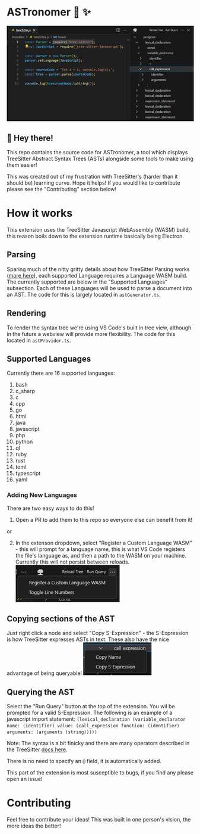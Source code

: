 # ASTronomer  🔭 ✨

![Extension Preview](img/preview.png)

## 👋 Hey there! 

This repo contains the source code for ASTronomer, a tool which displays TreeSitter Abstract Syntax Trees (ASTs) alongside some tools to make using them easier!


This was created out of my frustration with TreeSitter's (harder than it should be) learning curve. Hope it helps! If you would like to contribute please see the "Contributing" section below!


# How it works

This extension uses the TreeSitter Javascript WebAssembly (WASM) build, this reason boils down to the extension runtime basically being Electron. 

## Parsing 
Sparing much of the nitty gritty details about how TreeSitter Parsing works ([more here](https://tree-sitter.github.io/tree-sitter/using-parsers)), each supported Language requires a Language WASM build. The currently supported are below in the "Supported Languages" subsection. Each of these Languages will be used to parse a document into an AST. The code for this is largely located in `astGenerator.ts`.

## Rendering 

To render the syntax tree we're using VS Code's built in tree view, although in the future a webview will provide more flexibility. The code for this located in `astProvider.ts`. 

## Supported Languages

Currently there are 16 supported languages: 
1. bash
2. c_sharp
3. c
4. cpp
5. go
6. html
7. java
8. javascript
9. php
10. python
11. ql
12. ruby
13. rust
14. toml
15. typescript
16. yaml

### Adding New Languages

There are two easy ways to do this! 

1. Open a PR to add them to this repo so everyone else can benefit from it! 

or 

2. In the extenson dropdown, select "Register a Custom Language WASM" - this will prompt for a language name, this is what VS Code registers the file's language as, and then a path to the WASM on your machine. Currently this will not persist between reloads. 
![Adding a custom WASM](img/customWASM.png)

## Copying sections of the AST

Just right click a node and select "Copy S-Expression" - the S-Expression is how TreeSitter expresses ASTs in text. These also have the nice advantage of being queryable!
![Copying S-Expressions](img/rightClick.png)

## Querying the AST

Select the "Run Query" button at the top of the extension. You wil be prompted for a valid S-Expression. The following is an example of a javascript import statement: `(lexical_declaration (variable_declarator name: (identifier) value: (call_expression function: (identifier) arguments: (arguments (string)))))`

Note: The syntax is a bit finicky and there are many operators described in the TreeSitter [docs here](https://tree-sitter.github.io/tree-sitter/using-parsers#pattern-matching-with-queries). 

There is no need to specify an `@` field, it is automatically added. 

This part of the extension is most susceptible  to bugs, if you find any please open an issue! 


# Contributing

Feel free to contribute your ideas! This was built in one person's vision, the more ideas the better! 